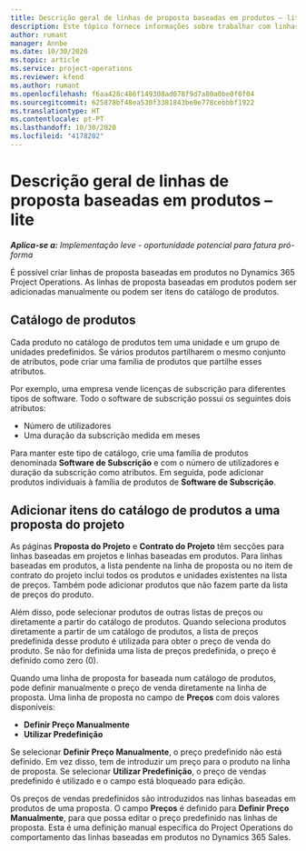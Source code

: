 ```yaml
---
title: Descrição geral de linhas de proposta baseadas em produtos – lite
description: Este tópico fornece informações sobre trabalhar com linhas de proposta baseadas em produtos.
author: rumant
manager: Annbe
ms.date: 10/30/2020
ms.topic: article
ms.service: project-operations
ms.reviewer: kfend
ms.author: rumant
ms.openlocfilehash: f6aa428c486f149308ad078f9d7a80a0be0f0f04
ms.sourcegitcommit: 625878bf48ea530f3381843be0e778cebbbf1922
ms.translationtype: HT
ms.contentlocale: pt-PT
ms.lasthandoff: 10/30/2020
ms.locfileid: "4178202"
---
```

# <a name="product-based-quote-lines-overview---lite"></a>Descrição geral de linhas de proposta baseadas em produtos – lite

_**Aplica-se a:** Implementação leve - oportunidade potencial para fatura pró-forma_

É possível criar linhas de proposta baseadas em produtos no Dynamics 365 Project Operations. As linhas de proposta baseadas em produtos podem ser adicionadas manualmente ou podem ser itens do catálogo de produtos.

## <a name="product-catalog"></a>Catálogo de produtos

Cada produto no catálogo de produtos tem uma unidade e um grupo de unidades predefinidos. Se vários produtos partilharem o mesmo conjunto de atributos, pode criar uma família de produtos que partilhe esses atributos. 

Por exemplo, uma empresa vende licenças de subscrição para diferentes tipos de software. Todo o software de subscrição possui os seguintes dois atributos:

- Número de utilizadores
- Uma duração da subscrição medida em meses

Para manter este tipo de catálogo, crie uma família de produtos denominada **Software de Subscrição** e com o número de utilizadores e duração da subscrição como atributos. Em seguida, pode adicionar produtos individuais à família de produtos de **Software de Subscrição**.

## <a name="add-product-catalog-items-to-a-project-quote"></a>Adicionar itens do catálogo de produtos a uma proposta do projeto

As páginas **Proposta do Projeto** e **Contrato do Projeto** têm secções para linhas baseadas em projetos e linhas baseadas em produtos. Para linhas baseadas em produtos, a lista pendente na linha de proposta ou no item de contrato do projeto inclui todos os produtos e unidades existentes na lista de preços. Também pode adicionar produtos que não fazem parte da lista de preços do produto.

Além disso, pode selecionar produtos de outras listas de preços ou diretamente a partir do catálogo de produtos. Quando seleciona produtos diretamente a partir de um catálogo de produtos, a lista de preços predefinida desse produto é utilizada para obter o preço de venda do produto. Se não for definida uma lista de preços predefinida, o preço é definido como zero (0).

Quando uma linha de proposta for baseada num catálogo de produtos, pode definir manualmente o preço de venda diretamente na linha de proposta. Uma linha de proposta no campo de **Preços** com dois valores disponíveis:

- **Definir Preço Manualmente**
- **Utilizar Predefinição**

Se selecionar **Definir Preço Manualmente**, o preço predefinido não está definido. Em vez disso, tem de introduzir um preço para o produto na linha de proposta. Se selecionar **Utilizar Predefinição**, o preço de vendas predefinido é utilizado e o campo está bloqueado para edição.

Os preços de vendas predefinidos são introduzidos nas linhas baseadas em produtos de uma proposta. O campo **Preços** é definido para **Definir Preço Manualmente**, para que possa editar o preço predefinido nas linhas de proposta. Esta é uma definição manual específica do Project Operations do comportamento das linhas baseadas em produtos no Dynamics 365 Sales.
